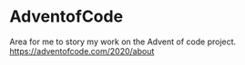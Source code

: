 # AdventofCode
Area for me to story my work on the Advent of code project. https://adventofcode.com/2020/about
